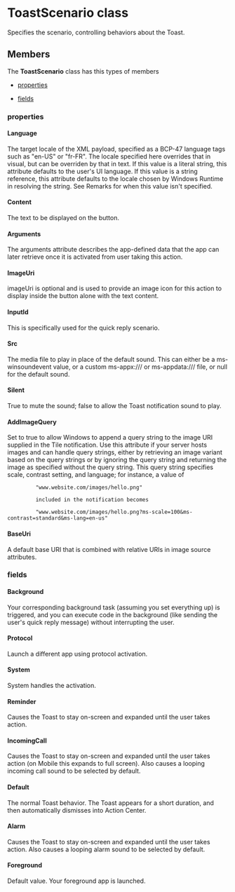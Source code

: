 
# ToastScenario class

Specifies the scenario, controlling behaviors about the Toast.

## Members

The **ToastScenario** class has this types of members

* [properties](#properties)

* [fields](#fields)

### properties

#### Language

The target locale of the XML payload, specified as a BCP-47 language tags such as "en-US" or "fr-FR". The locale specified here overrides that in visual, but can be overriden by that in text. If this value is a literal string, this attribute defaults to the user's UI language. If this value is a string reference, this attribute defaults to the locale chosen by Windows Runtime in resolving the string. See Remarks for when this value isn't specified.

#### Content

The text to be displayed on the button.

#### Arguments

The arguments attribute describes the app-defined data that the app can later retrieve once it is activated from user taking this action.

#### ImageUri

imageUri is optional and is used to provide an image icon for this action to display inside the button alone with the text content.

#### InputId

This is specifically used for the quick reply scenario.

#### Src

The media file to play in place of the default sound. This can either be a ms-winsoundevent value, or a custom ms-appx:/// or ms-appdata:/// file, or null for the default sound.

#### Silent

True to mute the sound; false to allow the Toast notification sound to play.

#### AddImageQuery

Set to true to allow Windows to append a query string to the image URI supplied in the Tile notification. Use this attribute if your server hosts images and can handle query strings, either by retrieving an image variant based on the query strings or by ignoring the query string and returning the image as specified without the query string. This query string specifies scale, contrast setting, and language; for instance, a value of            
             "www.website.com/images/hello.png"
            
             included in the notification becomes
            
             "www.website.com/images/hello.png?ms-scale=100&ms-contrast=standard&ms-lang=en-us"

#### BaseUri

A default base URI that is combined with relative URIs in image source attributes.

### fields

#### Background

Your corresponding background task (assuming you set everything up) is triggered, and you can execute code in the background (like sending the user's quick reply message) without interrupting the user.

#### Protocol

Launch a different app using protocol activation.

#### System

System handles the activation.

#### Reminder

Causes the Toast to stay on-screen and expanded until the user takes action.

#### IncomingCall

Causes the Toast to stay on-screen and expanded until the user takes action (on Mobile this expands to full screen). Also causes a looping incoming call sound to be selected by default.

#### Default

The normal Toast behavior. The Toast appears for a short duration, and then automatically dismisses into Action Center.

#### Alarm

Causes the Toast to stay on-screen and expanded until the user takes action. Also causes a looping alarm sound to be selected by default.

#### Foreground

Default value. Your foreground app is launched.
